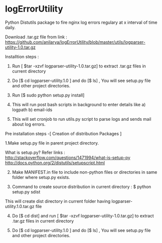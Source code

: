 logErrorUtility
===============
 

Python Distutils package to fire  nginx log errors regulary at x interval of time daily.

Download .tar.gz file from link :    https://github.com/anilarya/logErrorUtility/blob/master/utils/logparser-utility-1.0.tar.gz


Installtion steps : 

1. Run [ $tar -xzvf logparser-utility-1.0.tar.gz] to extract .tar.gz files in current directory

2. Do [$ cd  logparser-utility.1.0 ] and do [$ ls] , You will see setup.py file and other project directories.

3. Run [$ sudo python setup.py install] 

4. This will run post bash scripts in background to enter details like a) logpath b) email-ids

5. This will set cronjob to run utils.py script to parse logs and sends mail about log errors.


Pre installation steps -[ Creation of distribution Packages ]  

1.Make setup.py file in parent project directory. 

What is setup.py?   Refer links :
http://stackoverflow.com/questions/1471994/what-is-setup-py
http://docs.python.org/2/distutils/setupscript.html

2. Make MANIFEST.in file to include non-python files or directories in same folder where setup.py exists.

3. Command to create source distribution in current directory :   $ python setup.py sdist 

This will create dist directory in current folder having  logparser-utility.1.0.tar.gz file

4. Do [$ cd dist]  and run [ $tar -xzvf logparser-utility-1.0.tar.gz] to extract .tar.gz files in current directory

5. Do [$ cd  logparser-utility.1.0 ] and do [$ ls] , You will see setup.py file and other project directories.
